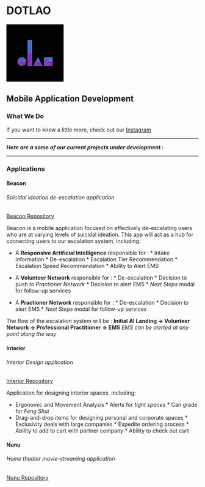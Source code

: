 # DOTLAO                                            
<img src="/img/logoStandaloneInBlack.png" alt="logo"
        title="Dotlao logo" width="150" height="150" />
## Mobile Application Development

### What We Do
If you want to know a little more, check out our [Instagram](https://www.instagram.com/dotlao/)

___ 
***Here are a some of our current projects under development :***
___

### Applications

#### Beacon
###### Suicidal ideation de-escalation application
[Beacon Repository](https://github.com/dotlao/beacon)

Beacon is a mobile application focused on effectively de-escalating users who are at varying levels of suicidal ideation. This app will act as a hub for connecting users to our escalation system, including:

* A **Responsive Artificial Intelligence** responsible for :
        * Intake information
        * De-escalation
        * Escalation Tier Recommendation
        * Escalation Speed Recommendation
        * Ability to Alert EMS
        
* A **Volunteer Network** responsible for :
        * De-escalation
        * Decision to push to *Practioner Network*
        * Decision to alert EMS
        * *Next Steps* modal for follow-up services
        
* A **Practioner Network** responsible for :
        * De-escalation
        * Decision to alert EMS
        * *Next Steps* modal for follow-up services

The flow of the escalation system will be : 
**Initial AI Landing -> Volunteer Network -> Professional Practitioner -> EMS**
*EMS can be alerted at any point along the way*


#### Interior
###### Interior Design application
[Interior Repository](https://github.com/dotlao/interior)

Application for designing interior spaces, including:
* Ergonomic and Movement Analysis
        * Alerts for *tight spaces*
        * Can grade for *Feng Shui*
* Drag-and-drop items for designing personal and corporate spaces
        * Exclusivity deals with large companies
        * Expedite ordering process
                * Ability to add to cart with partner company
                * Ability to check out cart


#### Nunu
###### Home theater movie-streaming application   
[Nunu Repository](https://github.com/dotlao/nunu)


